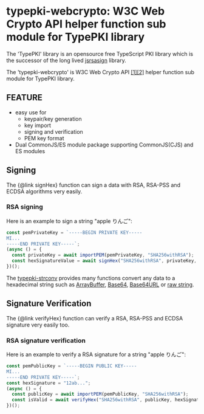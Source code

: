 typepki-webcrypto: W3C Web Crypto API helper function sub module for TypePKI library
====================================================================================

The 'TypePKI' library is an opensource free TypeScript PKI library which is the successor of the long lived [jsrsasign](https://kjur.github.io/jsrsasign) library.

The 'typepki-webcrypto' is W3C Web Crypto API [[1]](https://developer.mozilla.org/en-US/docs/Web/API/Web_Crypto_API)[[2]](https://www.w3.org/TR/WebCryptoAPI/) helper function sub module for TypePKI library. 

## FEATURE
- easy use for
  - keypair/key generation
  - key import
  - signing and verification
  - PEM key format
- Dual CommonJS/ES module package supporting CommonJS(CJS) and ES modules

## Signing
The {@link signHex} function can sign a data with RSA, RSA-PSS and ECDSA algorithms very easily.

### RSA signing
Here is an example to sign a string "apple りんご":
```JavaScript
const pemPrivateKey = `-----BEGIN PRIVATE KEY-----
MI...
-----END PRIVATE KEY-----`;
(async () = {
  const privateKey = await importPEM(pemPrivateKey, "SHA256withRSA");
  const hexSignatureValue = await signHex("SHA256withRSA", privateKey, utf8tohex("apple りんご"));
})();
```
The [typepki-strconv](https://kjur.github.io/typepki-webcrypto/) provides many functions convert any data to a hexadecimal string such as
[ArrayBuffer](https://kjur.github.io/typepki-strconv/functions/ArrayBuffertohex.html), [Base64](https://kjur.github.io/typepki-strconv/functions/b64tohex.html), [Base64URL](https://kjur.github.io/typepki-strconv/functions/b64utohex.html) or [raw string](https://kjur.github.io/typepki-strconv/functions/rstrtohex.html).

## Signature Verification
The {@link verifyHex} function can verify a RSA, RSA-PSS and ECDSA signature very easily too.

### RSA signature verification
Here is an example to verify a RSA signature for a string "apple りんご":
```JavaScript
const pemPublicKey = `-----BEGIN PUBLIC KEY-----
MI...
-----END PRIVATE KEY-----`;
const hexSignature = "12ab...";
(async () = {
  const publicKey = await importPEM(pemPublicKey, "SHA256withRSA");
  const isValid = await verifyHex("SHA256withRSA", publicKey, hexSignature, utf8tohex("apple りんご"));
})();
```


